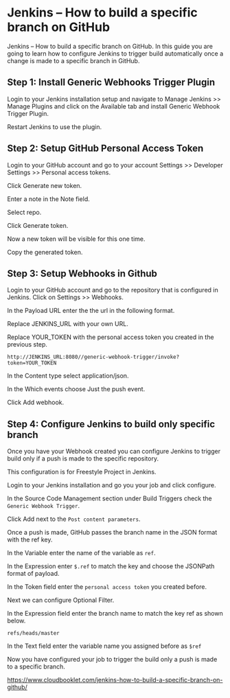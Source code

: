 # Jenkins – How to build a specific branch on GitHub


Jenkins – How to build a specific branch on GitHub. In this guide you are going to learn how to configure Jenkins to trigger build automatically once a change is made to a specific branch in GitHub.

## Step 1: Install Generic Webhooks Trigger Plugin

Login to your Jenkins installation setup and navigate to Manage Jenkins >> Manage Plugins and click on the Available tab and install Generic Webhook Trigger Plugin.

Restart Jenkins to use the plugin.

## Step 2: Setup GitHub Personal Access Token

Login to your GitHub account and go to your account Settings >> Developer Settings >> Personal access tokens.

Click Generate new token.

Enter a note in the Note field.

Select repo.

Click Generate token.

Now a new token will be visible for this one time.

Copy the generated token.

## Step 3: Setup Webhooks in Github

Login to your GitHub account and go to the repository that is configured in Jenkins. Click on Settings >> Webhooks.

In the Payload URL enter the the url in the following format.

Replace JENKINS_URL with your own URL.

Replace YOUR_TOKEN with the personal access token you created in the previous step.

```
http://JENKINS_URL:8080//generic-webhook-trigger/invoke?token=YOUR_TOKEN
```

In the Content type select application/json.

In the Which events choose Just the push event.

Click Add webhook.

## Step 4: Configure Jenkins to build only specific branch

Once you have your Webhook created you can configure Jenkins to trigger build only if a push is made to the specific repository.

This configuration is for Freestyle Project in Jenkins.

Login to your Jenkins installation and go you your job and click configure.

In the Source Code Management section under Build Triggers check the ```Generic Webhook Trigger```.

Click Add next to the ```Post content parameters```.

Once a push is made, GitHub passes the branch name in the JSON format with the ref key.

In the Variable enter the name of the variable as ```ref```.

In the Expression enter ```$.ref``` to match the key and choose the JSONPath format of payload.

In the Token field enter the ```personal access token``` you created before.

Next we can configure Optional Filter.

In the Expression field enter the branch name to match the key ref as shown below.

```
refs/heads/master
```

In the Text field enter the variable name you assigned before as ```$ref```

Now you have configured your job to trigger the build only a push is made to a specific branch.


https://www.cloudbooklet.com/jenkins-how-to-build-a-specific-branch-on-github/
